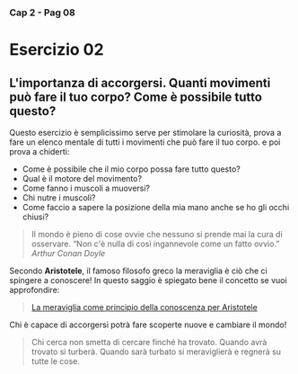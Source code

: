 ###  Cap 2 - Pag 08
# Esercizio 02 

## L'importanza di accorgersi. Quanti movimenti può fare il tuo corpo? Come è possibile tutto questo? 


Questo esercizio è semplicissimo serve per stimolare la curiosità, prova a fare un elenco mentale di tutti i movimenti che può fare il tuo corpo.
e poi prova a chiderti:
- Come è possibile che il mio corpo possa fare tutto questo? 
- Qual è il motore del movimento?
- Come fanno i muscoli a muoversi?
- Chi nutre i muscoli?
- Come faccio a sapere la posizione della mia mano anche se ho gli occhi chiusi?

> Il  mondo è pieno di cose ovvie che nessuno si prende mai la cura di osservare.
> “Non c'è nulla di così ingannevole come un fatto ovvio.”
*Arthur Conan Doyle* 


Secondo **Aristotele**,  il famoso filosofo greco  la meraviglia è ciò che ci spingere a conoscere! 
In questo saggio è spiegato bene il concetto se vuoi approfondire:

> [La meraviglia come principio della conoscenza per Aristotele](http://www.gallito.eu/la-meraviglia-come-principio-della-conoscenza-per-aristotele/)

Chi è capace di accorgersi potrà fare scoperte nuove e cambiare il mondo!  
 
> Chi cerca non smetta di cercare finché ha trovato. Quando avrà trovato si turberà. Quando sarà turbato si meraviglierà e regnerà su tutte le cose.




<!--stackedit_data:
eyJoaXN0b3J5IjpbLTIyODU1ODgxMywtMTc3NzM1NTM4NSwxMj
M1NzY1NDI1XX0=
-->